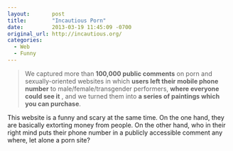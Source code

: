 ```yaml
---
layout:       post
title:        "Incautious Porn"
date:         2013-03-19 11:45:09 -0700
original_url: http://incautious.org/
categories:
  - Web
  - Funny
---
```




 > We captured more than  __100,000 public comments__  on porn and sexually-oriented websites in which  __users left their mobile phone number__  to male/female/transgender performers,  __where everyone could see it__ , and we turned them into  __a series of paintings which you can purchase__.

 This website is a funny and scary at the same time. On the one hand, they are basically extorting money from people. On the other hand, who in their right mind puts their phone number in a publicly accessible comment any where, let alone a porn site?

